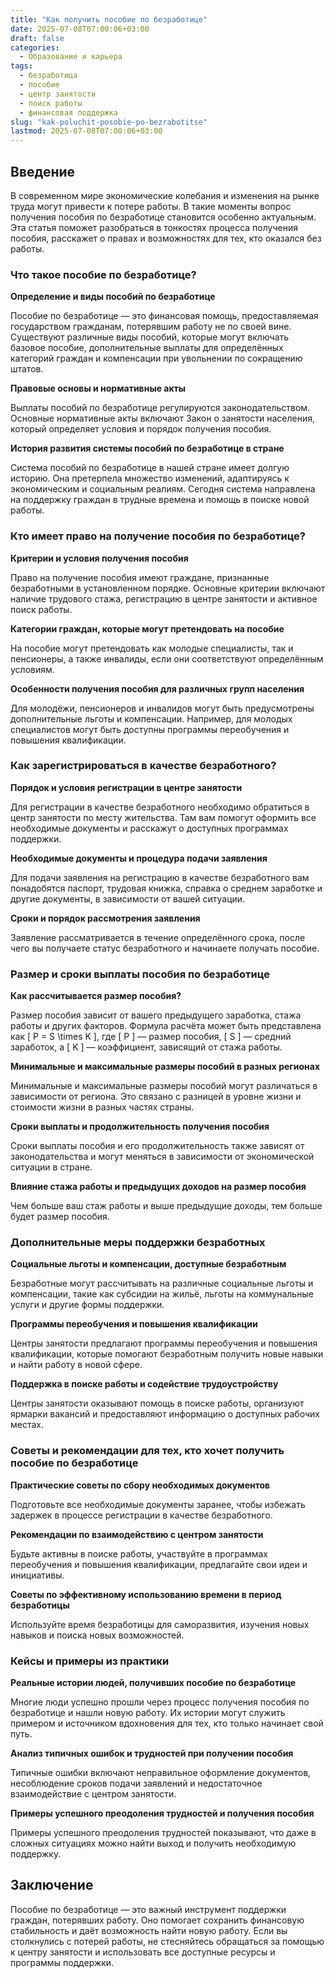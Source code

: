 ```yaml
---
title: "Как получить пособие по безработице"
date: 2025-07-08T07:00:06+03:00
draft: false
categories:
  - Образование и карьера
tags:
  - безработица
  - пособие
  - центр занятости
  - поиск работы
  - финансовая поддержка
slug: "kak-poluchit-posobie-po-bezrabotitse"
lastmod: 2025-07-08T07:00:06+03:00
---
```


## Введение

В современном мире экономические колебания и изменения на рынке труда могут привести к потере работы. В такие моменты вопрос получения пособия по безработице становится особенно актуальным. Эта статья поможет разобраться в тонкостях процесса получения пособия, расскажет о правах и возможностях для тех, кто оказался без работы.

### Что такое пособие по безработице?

**Определение и виды пособий по безработице**

Пособие по безработице — это финансовая помощь, предоставляемая государством гражданам, потерявшим работу не по своей вине. Существуют различные виды пособий, которые могут включать базовое пособие, дополнительные выплаты для определённых категорий граждан и компенсации при увольнении по сокращению штатов.

**Правовые основы и нормативные акты**

Выплаты пособий по безработице регулируются законодательством. Основные нормативные акты включают Закон о занятости населения, который определяет условия и порядок получения пособия.

**История развития системы пособий по безработице в стране**

Система пособий по безработице в нашей стране имеет долгую историю. Она претерпела множество изменений, адаптируясь к экономическим и социальным реалиям. Сегодня система направлена на поддержку граждан в трудные времена и помощь в поиске новой работы.

### Кто имеет право на получение пособия по безработице?

**Критерии и условия получения пособия**

Право на получение пособия имеют граждане, признанные безработными в установленном порядке. Основные критерии включают наличие трудового стажа, регистрацию в центре занятости и активное поиск работы.

**Категории граждан, которые могут претендовать на пособие**

На пособие могут претендовать как молодые специалисты, так и пенсионеры, а также инвалиды, если они соответствуют определённым условиям.

**Особенности получения пособия для различных групп населения**

Для молодёжи, пенсионеров и инвалидов могут быть предусмотрены дополнительные льготы и компенсации. Например, для молодых специалистов могут быть доступны программы переобучения и повышения квалификации.

### Как зарегистрироваться в качестве безработного?

**Порядок и условия регистрации в центре занятости**

Для регистрации в качестве безработного необходимо обратиться в центр занятости по месту жительства. Там вам помогут оформить все необходимые документы и расскажут о доступных программах поддержки.

**Необходимые документы и процедура подачи заявления**

Для подачи заявления на регистрацию в качестве безработного вам понадобятся паспорт, трудовая книжка, справка о среднем заработке и другие документы, в зависимости от вашей ситуации.

**Сроки и порядок рассмотрения заявления**

Заявление рассматривается в течение определённого срока, после чего вы получаете статус безработного и начинаете получать пособие.

### Размер и сроки выплаты пособия по безработице

**Как рассчитывается размер пособия?**

Размер пособия зависит от вашего предыдущего заработка, стажа работы и других факторов. Формула расчёта может быть представлена как [ P = S \times K ], где [ P ] — размер пособия, [ S ] — средний заработок, а [ K ] — коэффициент, зависящий от стажа работы.

**Минимальные и максимальные размеры пособий в разных регионах**

Минимальные и максимальные размеры пособий могут различаться в зависимости от региона. Это связано с разницей в уровне жизни и стоимости жизни в разных частях страны.

**Сроки выплаты и продолжительность получения пособия**

Сроки выплаты пособия и его продолжительность также зависят от законодательства и могут меняться в зависимости от экономической ситуации в стране.

**Влияние стажа работы и предыдущих доходов на размер пособия**

Чем больше ваш стаж работы и выше предыдущие доходы, тем больше будет размер пособия.

### Дополнительные меры поддержки безработных

**Социальные льготы и компенсации, доступные безработным**

Безработные могут рассчитывать на различные социальные льготы и компенсации, такие как субсидии на жильё, льготы на коммунальные услуги и другие формы поддержки.

**Программы переобучения и повышения квалификации**

Центры занятости предлагают программы переобучения и повышения квалификации, которые помогают безработным получить новые навыки и найти работу в новой сфере.

**Поддержка в поиске работы и содействие трудоустройству**

Центры занятости оказывают помощь в поиске работы, организуют ярмарки вакансий и предоставляют информацию о доступных рабочих местах.

### Советы и рекомендации для тех, кто хочет получить пособие по безработице

**Практические советы по сбору необходимых документов**

Подготовьте все необходимые документы заранее, чтобы избежать задержек в процессе регистрации в качестве безработного.

**Рекомендации по взаимодействию с центром занятости**

Будьте активны в поиске работы, участвуйте в программах переобучения и повышения квалификации, предлагайте свои идеи и инициативы.

**Советы по эффективному использованию времени в период безработицы**

Используйте время безработицы для саморазвития, изучения новых навыков и поиска новых возможностей.

### Кейсы и примеры из практики

**Реальные истории людей, получивших пособие по безработице**

Многие люди успешно прошли через процесс получения пособия по безработице и нашли новую работу. Их истории могут служить примером и источником вдохновения для тех, кто только начинает свой путь.

**Анализ типичных ошибок и трудностей при получении пособия**

Типичные ошибки включают неправильное оформление документов, несоблюдение сроков подачи заявлений и недостаточное взаимодействие с центром занятости.

**Примеры успешного преодоления трудностей и получения пособия**

Примеры успешного преодоления трудностей показывают, что даже в сложных ситуациях можно найти выход и получить необходимую поддержку.

## Заключение

Пособие по безработице — это важный инструмент поддержки граждан, потерявших работу. Оно помогает сохранить финансовую стабильность и даёт возможность найти новую работу. Если вы столкнулись с потерей работы, не стесняйтесь обращаться за помощью к центру занятости и использовать все доступные ресурсы и программы поддержки.
